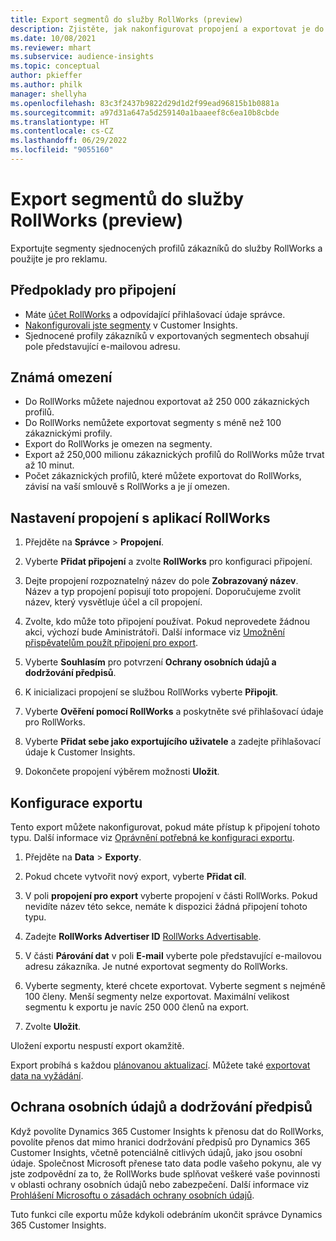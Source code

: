```yaml
---
title: Export segmentů do služby RollWorks (preview)
description: Zjistěte, jak nakonfigurovat propojení a exportovat je do služby RollWorks.
ms.date: 10/08/2021
ms.reviewer: mhart
ms.subservice: audience-insights
ms.topic: conceptual
author: pkieffer
ms.author: philk
manager: shellyha
ms.openlocfilehash: 83c3f2437b9822d29d1d2f99ead96815b1b0881a
ms.sourcegitcommit: a97d31a647a5d259140a1baaeef8c6ea10b8cbde
ms.translationtype: HT
ms.contentlocale: cs-CZ
ms.lasthandoff: 06/29/2022
ms.locfileid: "9055160"
---
```

# <a name="export-segments-to-rollworks-preview"></a>Export segmentů do služby RollWorks (preview)

Exportujte segmenty sjednocených profilů zákazníků do služby RollWorks a použijte je pro reklamu. 

## <a name="prerequisites-for-a-connection"></a>Předpoklady pro připojení

-   Máte [účet RollWorks](https://www.rollworks.com/) a odpovídající přihlašovací údaje správce.
-   [Nakonfigurovali jste segmenty](segments.md) v Customer Insights.
-   Sjednocené profily zákazníků v exportovaných segmentech obsahují pole představující e-mailovou adresu.

## <a name="known-limitations"></a>Známá omezení

- Do RollWorks můžete najednou exportovat až 250 000 zákaznických profilů.
- Do RollWorks nemůžete exportovat segmenty s méně než 100 zákaznickými profily. 
- Export do RollWorks je omezen na segmenty.
- Export až 250,000 milionu zákaznických profilů do RollWorks může trvat až 10 minut. 
- Počet zákaznických profilů, které můžete exportovat do RollWorks, závisí na vaší smlouvě s RollWorks a je jí omezen.

## <a name="set-up-connection-to-rollworks"></a>Nastavení propojení s aplikací RollWorks

1. Přejděte na **Správce** > **Propojení**.

1. Vyberte **Přidat připojení** a zvolte **RollWorks** pro konfiguraci připojení.

1. Dejte propojení rozpoznatelný název do pole **Zobrazovaný název**. Název a typ propojení popisují toto propojení. Doporučujeme zvolit název, který vysvětluje účel a cíl propojení.

1. Zvolte, kdo může toto připojení používat. Pokud neprovedete žádnou akci, výchozí bude Aministrátoři. Další informace viz [Umožnění přispěvatelům použít připojení pro export](connections.md#allow-contributors-to-use-a-connection-for-exports).

1. Vyberte **Souhlasím** pro potvrzení **Ochrany osobních údajů a dodržování předpisů**.

1. K inicializaci propojení se službou RollWorks vyberte **Připojit**.

1. Vyberte **Ověření pomocí RollWorks** a poskytněte své přihlašovací údaje pro RollWorks.

1. Vyberte **Přidat sebe jako exportujícího uživatele** a zadejte přihlašovací údaje k Customer Insights.

1. Dokončete propojení výběrem možnosti **Uložit**.

## <a name="configure-an-export"></a>Konfigurace exportu

Tento export můžete nakonfigurovat, pokud máte přístup k připojení tohoto typu. Další informace viz [Oprávnění potřebná ke konfiguraci exportu](export-destinations.md#set-up-a-new-export).

1. Přejděte na **Data** > **Exporty**.

1. Pokud chcete vytvořit nový export, vyberte **Přidat cíl**.

1. V poli **propojení pro export** vyberte propojení v části RollWorks. Pokud nevidíte název této sekce, nemáte k dispozici žádná připojení tohoto typu.

1. Zadejte **RollWorks Advertiser ID** [RollWorks Advertisable](https://help.adroll.com/hc/articles/212011838-Advertiser-Profiles).

1. V části **Párování dat** v poli **E-mail** vyberte pole představující e-mailovou adresu zákazníka. Je nutné exportovat segmenty do RollWorks.

1. Vyberte segmenty, které chcete exportovat. Vyberte segment s nejméně 100 členy. Menší segmenty nelze exportovat. Maximální velikost segmentu k exportu je navíc 250 000 členů na export. 

1. Zvolte **Uložit**.

Uložení exportu nespustí export okamžitě.

Export probíhá s každou [plánovanou aktualizací](system.md#schedule-tab). Můžete také [exportovat data na vyžádání](export-destinations.md#run-exports-on-demand). 


## <a name="data-privacy-and-compliance"></a>Ochrana osobních údajů a dodržování předpisů

Když povolíte Dynamics 365 Customer Insights k přenosu dat do RollWorks, povolíte přenos dat mimo hranici dodržování předpisů pro Dynamics 365 Customer Insights, včetně potenciálně citlivých údajů, jako jsou osobní údaje. Společnost Microsoft přenese tato data podle vašeho pokynu, ale vy jste zodpovědní za to, že RollWorks bude splňovat veškeré vaše povinnosti v oblasti ochrany osobních údajů nebo zabezpečení. Další informace viz [Prohlášení Microsoftu o zásadách ochrany osobních údajů](https://go.microsoft.com/fwlink/?linkid=396732).

Tuto funkci cíle exportu může kdykoli odebráním ukončit správce Dynamics 365 Customer Insights.
